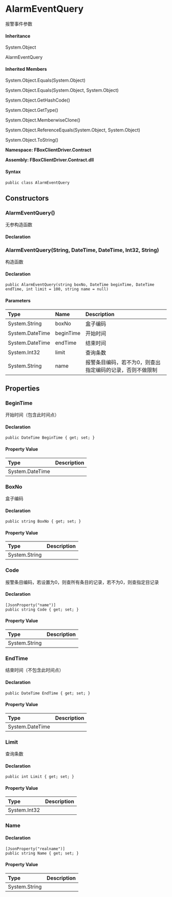 # AlarmEventQuery

报警事件参数

#### Inheritance

System.Object

AlarmEventQuery

#### Inherited Members

System.Object.Equals\(System.Object\)

System.Object.Equals\(System.Object, System.Object\)

System.Object.GetHashCode\(\)

System.Object.GetType\(\)

System.Object.MemberwiseClone\(\)

System.Object.ReferenceEquals\(System.Object, System.Object\)

System.Object.ToString\(\)

**Namespace: FBoxClientDriver.Contract**

**Assembly: FBoxClientDriver.Contract.dll**

#### Syntax <a id="FBoxClientDriver_Contract_AlarmEventQuery_syntax"></a>

```text
public class AlarmEventQuery
```

## Constructors <a id="constructors"></a>

### AlarmEventQuery\(\) <a id="FBoxClientDriver_Contract_AlarmEventQuery__ctor"></a>

无参构造函数

#### Declaration

### AlarmEventQuery\(String, DateTime, DateTime, Int32, String\) <a id="FBoxClientDriver_Contract_AlarmEventQuery__ctor_System_String_System_DateTime_System_DateTime_System_Int32_System_String_"></a>

构造函数

#### Declaration

```text
public AlarmEventQuery(string boxNo, DateTime beginTime, DateTime endTime, int limit = 100, string name = null)
```

#### Parameters

| Type | Name | Description |
| :--- | :--- | :--- |
| System.String | boxNo | 盒子编码 |
| System.DateTime | beginTime | 开始时间 |
| System.DateTime | endTime | 结束时间 |
| System.Int32 | limit | 查询条数 |
| System.String | name | 报警条目编码，若不为0，则查出指定编码的记录，否则不做限制 |

## Properties <a id="properties"></a>

### BeginTime <a id="FBoxClientDriver_Contract_AlarmEventQuery_BeginTime"></a>

开始时间（包含此时间点）

#### Declaration

```text
public DateTime BeginTime { get; set; }
```

#### Property Value

| Type | Description |
| :--- | :--- |
| System.DateTime |  |

### BoxNo <a id="FBoxClientDriver_Contract_AlarmEventQuery_BoxNo"></a>

盒子编码

#### Declaration

```text
public string BoxNo { get; set; }
```

#### Property Value

| Type | Description |
| :--- | :--- |
| System.String |  |

### Code <a id="FBoxClientDriver_Contract_AlarmEventQuery_Code"></a>

报警条目编码，若设置为0，则查所有条目的记录，若不为0，则查指定目记录

#### Declaration

```text
[JsonProperty("name")]
public string Code { get; set; }
```

#### Property Value

| Type | Description |
| :--- | :--- |
| System.String |  |

### EndTime <a id="FBoxClientDriver_Contract_AlarmEventQuery_EndTime"></a>

结束时间（不包含此时间点）

#### Declaration

```text
public DateTime EndTime { get; set; }
```

#### Property Value

| Type | Description |
| :--- | :--- |
| System.DateTime |  |

### Limit <a id="FBoxClientDriver_Contract_AlarmEventQuery_Limit"></a>

查询条数

#### Declaration

```text
public int Limit { get; set; }
```

#### Property Value

| Type | Description |
| :--- | :--- |
| System.Int32 |  |

### Name <a id="FBoxClientDriver_Contract_AlarmEventQuery_Name"></a>

#### Declaration

```text
[JsonProperty("realname")]
public string Name { get; set; }
```

#### Property Value

| Type | Description |
| :--- | :--- |
| System.String |  |

